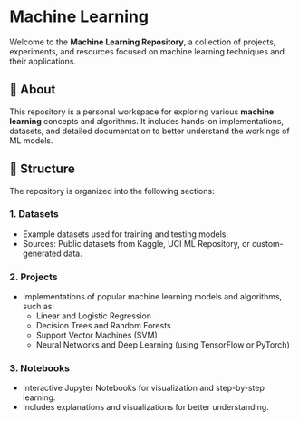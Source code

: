 # Machine Learning

Welcome to the **Machine Learning Repository**, a collection of projects, experiments, and resources focused on machine learning techniques and their applications.

## 🧠 About

This repository is a personal workspace for exploring various **machine learning** concepts and algorithms. It includes hands-on implementations, datasets, and detailed documentation to better understand the workings of ML models.

## 📂 Structure

The repository is organized into the following sections:

### 1. **Datasets**
   - Example datasets used for training and testing models.
   - Sources: Public datasets from Kaggle, UCI ML Repository, or custom-generated data.

### 2. **Projects**
   - Implementations of popular machine learning models and algorithms, such as:
     - Linear and Logistic Regression
     - Decision Trees and Random Forests
     - Support Vector Machines (SVM)
     - Neural Networks and Deep Learning (using TensorFlow or PyTorch)

### 3. **Notebooks**
   - Interactive Jupyter Notebooks for visualization and step-by-step learning.
   - Includes explanations and visualizations for better understanding.
